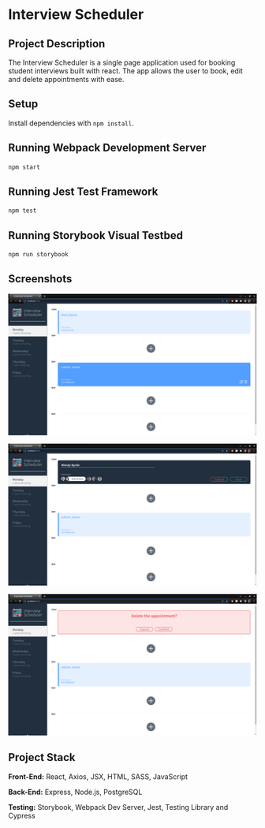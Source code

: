 # Interview Scheduler

## Project Description

The Interview Scheduler is a single page application used for booking student interviews built with react. The app allows the user to book, edit and delete appointments with ease.

## Setup

Install dependencies with `npm install`.

## Running Webpack Development Server

```sh
npm start
```

## Running Jest Test Framework

```sh
npm test
```

## Running Storybook Visual Testbed

```sh
npm run storybook
```

## Screenshots
!["Scheduler home view"](https://github.com/Smoopfrog/scheduler/blob/master/docs/Scheduler-Home.png?raw=true)

!["Scheduler edit/save view"](https://github.com/Smoopfrog/scheduler/blob/master/docs/Scheduler-Edit.png?raw=true)

!["Scheduler delete view"](https://github.com/Smoopfrog/scheduler/blob/master/docs/Scheduler-Delete.png?raw=true)

## Project Stack

__Front-End:__ React, Axios, JSX, HTML, SASS, JavaScript

__Back-End:__ Express, Node.js, PostgreSQL

__Testing:__ Storybook, Webpack Dev Server, Jest, Testing Library and Cypress

